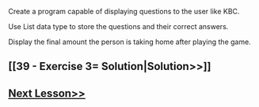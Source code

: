 Create a program capable of displaying questions to the user like KBC. 

Use List data type to store the questions and their correct answers.

Display the final amount the person is taking home after playing the game.



## [[39 - Exercise 3= Solution|Solution>>]]

## [Next Lesson>>](28%20-%20String%20formatting.md)